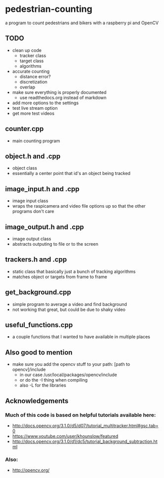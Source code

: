 # pedestrian-counting
a program to count pedestrians and bikers with a raspberry pi and OpenCV

## TODO
  * clean up code
    * tracker class 
    * target class
    * algorithms
  * accurate counting
    * distance error?
    * discretization
    * overlap
  * make sure everything is properly documented
    * use readthedocs.org instead of markdown
  * add more options to the settings
  * test live stream option
  * get more test videos

## counter.cpp
  * main counting program

## object.h and .cpp
  * object class
  * essentially a center point that id's an object being tracked

## image_input.h and .cpp
  * image input class
  * wraps the raspicamera and video file options up so that the other programs don't care

## image_output.h and .cpp
  * image output class
  * abstracts outputing to file or to the screen

## trackers.h and .cpp
  * static class that basically just a bunch of tracking algorithms
  * matches object or targets from frame to frame

## get_background.cpp
  * simple program to average a video and find background
  * not working that great, but could be due to shaky video

## useful_functions.cpp
  * a couple functions that I wanted to have available in multiple places

## Also good to mention
  * make sure you add the opencv stuff to your path: [path to opencv]/include
    * in our case /usr/local/packages/opencv/include
    * or do the -I thing when compiling
    * also -L for the libraries

## Acknowledgements
### Much of this code is based on helpful tutorials available here:
  * http://docs.opencv.org/3.1.0/d5/d07/tutorial_multitracker.html#gsc.tab=0
  * https://www.youtube.com/user/khounslow/featured
  * http://docs.opencv.org/3.1.0/d1/dc5/tutorial_background_subtraction.html

### Also:
  * http://opencv.org/
